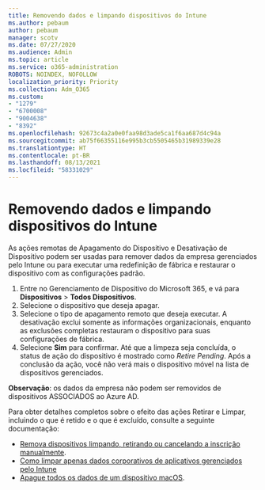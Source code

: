 ```yaml
---
title: Removendo dados e limpando dispositivos do Intune
ms.author: pebaum
author: pebaum
manager: scotv
ms.date: 07/27/2020
ms.audience: Admin
ms.topic: article
ms.service: o365-administration
ROBOTS: NOINDEX, NOFOLLOW
localization_priority: Priority
ms.collection: Adm_O365
ms.custom:
- "1279"
- "6700008"
- "9004638"
- "8392"
ms.openlocfilehash: 92673c4a2a0e0faa98d3ade5ca1f6aa687d4c94a
ms.sourcegitcommit: ab75f66355116e995b3cb5505465b31989339e28
ms.translationtype: HT
ms.contentlocale: pt-BR
ms.lasthandoff: 08/13/2021
ms.locfileid: "58331029"
---
```

# <a name="removing-data-and-wiping-devices-from-intune"></a>Removendo dados e limpando dispositivos do Intune

As ações remotas de Apagamento do Dispositivo e Desativação de Dispositivo podem ser usadas para remover dados da empresa gerenciados pelo Intune ou para executar uma redefinição de fábrica e restaurar o dispositivo com as configurações padrão.

1. Entre no Gerenciamento de Dispositivo do Microsoft 365, e vá para **Dispositivos** > **Todos Dispositivos**.
2. Selecione o dispositivo que deseja apagar.
3. Selecione o tipo de apagamento remoto que deseja executar. A desativação exclui somente as informações organizacionais, enquanto as exclusões completas restauram o dispositivo para suas configurações de fábrica.
4. Selecione **Sim** para confirmar. Até que a limpeza seja concluída, o status de ação do dispositivo é mostrado como *Retire Pending*.
    Após a conclusão da ação, você não verá mais o dispositivo móvel na lista de dispositivos gerenciados.

**Observação**: os dados da empresa não podem ser removidos de dispositivos ASSOCIADOS ao Azure AD. 

Para obter detalhes completos sobre o efeito das ações Retirar e Limpar, incluindo o que é retido e o que é excluído, consulte a seguinte documentação:

- [Remova dispositivos limpando, retirando ou cancelando a inscrição manualmente](https://docs.microsoft.com/mem/intune/remote-actions/devices-wipe).
- [Como limpar apenas dados corporativos de aplicativos gerenciados pelo Intune](https://docs.microsoft.com/mem/intune/apps/apps-selective-wipe)
- [Apague todos os dados de um dispositivo macOS](https://docs.microsoft.com/mem/intune/remote-actions/device-erase).